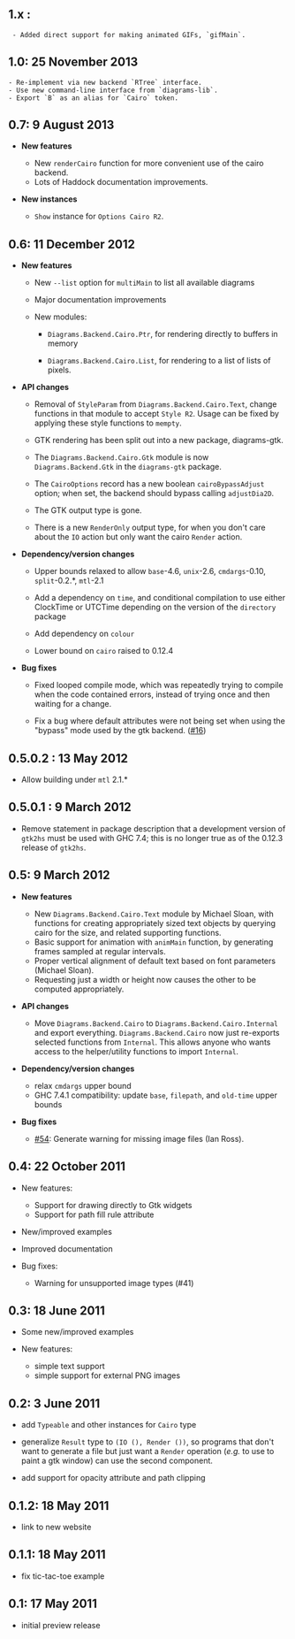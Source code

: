 1.x :
-----

     - Added direct support for making animated GIFs, `gifMain`.


1.0: 25 November 2013
---------------------

    - Re-implement via new backend `RTree` interface.
    - Use new command-line interface from `diagrams-lib`.
    - Export `B` as an alias for `Cairo` token.

0.7: 9 August 2013
------------------

* **New features**

    - New `renderCairo` function for more convenient use of the cairo
      backend.
    - Lots of Haddock documentation improvements.

* **New instances**

    - `Show` instance for `Options Cairo R2`.

0.6: 11 December 2012
---------------------

* **New features**

    - New `--list` option for `multiMain` to list all available diagrams

    - Major documentation improvements

    - New modules:

        + `Diagrams.Backend.Cairo.Ptr`, for rendering directly to buffers
          in memory

        + `Diagrams.Backend.Cairo.List`, for rendering to a list of lists
          of pixels.

* **API changes**

    - Removal of `StyleParam` from `Diagrams.Backend.Cairo.Text`, change
      functions in that module to accept `Style R2`.  Usage can be fixed
      by applying these style functions to `mempty`.

    - GTK rendering has been split out into a new package, diagrams-gtk.

	+ The `Diagrams.Backend.Cairo.Gtk` module is now
	  `Diagrams.Backend.Gtk` in the `diagrams-gtk` package.

	+ The `CairoOptions` record has a new boolean `cairoBypassAdjust`
	  option; when set, the backend should bypass calling `adjustDia2D`.

	+ The GTK output type is gone.

	+ There is a new `RenderOnly` output type, for when you don't
	  care about the `IO` action but only want the cairo `Render` action.

* **Dependency/version changes**

    - Upper bounds relaxed to allow
      `base`-4.6, `unix`-2.6, `cmdargs`-0.10, `split`-0.2.*, `mtl`-2.1

    - Add a dependency on `time`, and conditional compilation to use
      either ClockTime or UTCTime depending on the version of the
      `directory` package

    - Add dependency on `colour`

    - Lower bound on `cairo` raised to 0.12.4

* **Bug fixes**

    - Fixed looped compile mode, which was repeatedly trying to compile
      when the code contained errors, instead of trying once and then
      waiting for a change.

    - Fix a bug where default attributes were not being set when using
      the "bypass" mode used by the gtk backend. ([\#16](https://github.com/diagrams/diagrams-cairo/pull/16))

0.5.0.2 : 13 May 2012
---------------------

* Allow building under `mtl` 2.1.*

0.5.0.1 : 9 March 2012
----------------------

* Remove statement in package description that a development version
    of `gtk2hs` must be used with GHC 7.4; this is no longer true as of
    the 0.12.3 release of `gtk2hs`.

0.5: 9 March 2012
-----------------

* **New features**
    - New `Diagrams.Backend.Cairo.Text` module by Michael Sloan, with
      functions for creating appropriately sized text objects by
      querying cairo for the size, and related supporting functions.
    - Basic support for animation with `animMain` function, by
      generating frames sampled at regular intervals.
    - Proper vertical alignment of default text based on font
      parameters (Michael Sloan).
    - Requesting just a width or height now causes the other to be
      computed appropriately.

* **API changes**
    - Move `Diagrams.Backend.Cairo` to
      `Diagrams.Backend.Cairo.Internal` and export everything.
      `Diagrams.Backend.Cairo` now just re-exports selected functions
      from `Internal`.  This allows anyone who wants access to the
      helper/utility functions to import `Internal`.

* **Dependency/version changes**
    - relax `cmdargs` upper bound
    - GHC 7.4.1 compatibility: update `base`, `filepath`, and
      `old-time` upper bounds

* **Bug fixes**
    - [\#54](http://code.google.com/p/diagrams/issues/detail?id=54): Generate warning for missing image files (Ian Ross).

0.4: 22 October 2011
--------------------

* New features:
    + Support for drawing directly to Gtk widgets
    + Support for path fill rule attribute

* New/improved examples

* Improved documentation

* Bug fixes:
    + Warning for unsupported image types (#41)

0.3: 18 June 2011
-----------------

* Some new/improved examples

* New features:
    + simple text support
    + simple support for external PNG images

0.2: 3 June 2011
----------------

* add `Typeable` and other instances for `Cairo` type

* generalize `Result` type to `(IO (), Render ())`, so programs that
    don't want to generate a file but just want a `Render` operation
    (*e.g.* to use to paint a gtk window) can use the second component.

* add support for opacity attribute and path clipping

0.1.2: 18 May 2011
------------------

* link to new website

0.1.1: 18 May 2011
------------------

* fix tic-tac-toe example

0.1: 17 May 2011
----------------

* initial preview release
